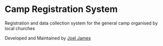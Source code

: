 # Camp Registration System
Registration and data collection system for the general camp organised by local churches

Developed and Maintained by [Joel James](https://duckdev.com)
